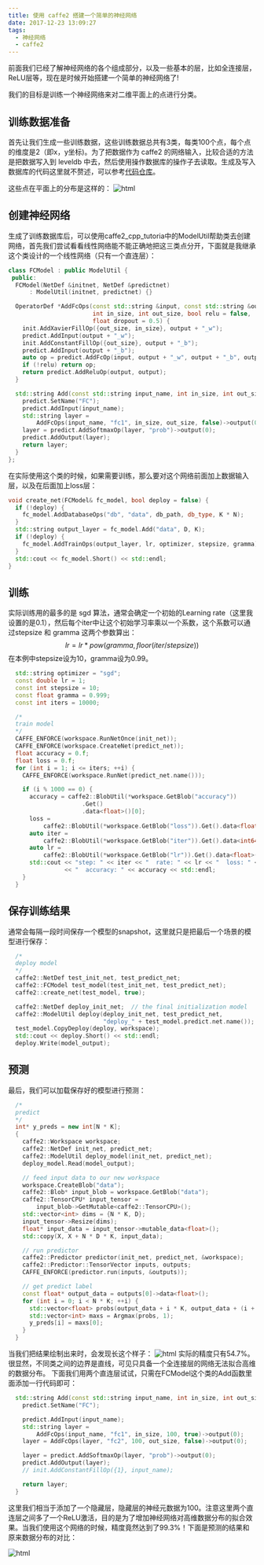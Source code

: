 ```yaml
---
title: 使用 caffe2 搭建一个简单的神经网络
date: 2017-12-23 13:09:27
tags:
  - 神经网络
  - caffe2
---
```


前面我们已经了解神经网络的各个组成部分，以及一些基本的层，比如全连接层，ReLU层等，现在是时候开始搭建一个简单的神经网络了!

<!-- more -->
我们的目标是训练一个神经网络来对二维平面上的点进行分类。

## 训练数据准备

首先让我们生成一些训练数据，这些训练数据总共有3类，每类100个点，每个点的维度是2（即x，y坐标)。为了把数据作为 caffe2 的网络输入，比较合适的方法是把数据写入到 leveldb 中去，然后使用操作数据库的操作子去读取。生成及写入数据库的代码这里就不赘述，可以参考[代码仓库](https://github.com/cartosquare/caffe2_cpp_tutorial/blob/master/src/caffe2/binaries/simple_classifier.cc)。

这些点在平面上的分布是这样的：
![html](/images/blogs/simple-classifier/groundtruth.png)

## 创建神经网络

生成了训练数据库后，可以使用caffe2\_cpp\_tutoria中的ModelUtil帮助类去创建网络，首先我们尝试看看线性网络能不能正确地把这三类点分开，下面就是我继承这个类设计的一个线性网络（只有一个直连层）：

```c++
class FCModel : public ModelUtil {
 public:
  FCModel(NetDef &initnet, NetDef &predictnet)
      : ModelUtil(initnet, predictnet) {}

  OperatorDef *AddFcOps(const std::string &input, const std::string &output,
                        int in_size, int out_size, bool relu = false,
                        float dropout = 0.5) {
    init.AddXavierFillOp({out_size, in_size}, output + "_w");
    predict.AddInput(output + "_w");
    init.AddConstantFillOp({out_size}, output + "_b");
    predict.AddInput(output + "_b");
    auto op = predict.AddFcOp(input, output + "_w", output + "_b", output);
    if (!relu) return op;
    return predict.AddReluOp(output, output);
  }

  std::string Add(const std::string input_name, int in_size, int out_size) {
    predict.SetName("FC");
    predict.AddInput(input_name);
    std::string layer =
        AddFcOps(input_name, "fc1", in_size, out_size, false)->output(0);
    layer = predict.AddSoftmaxOp(layer, "prob")->output(0);
    predict.AddOutput(layer);
    return layer;
  }
};
```

在实际使用这个类的时候，如果需要训练，那么要对这个网络前面加上数据输入层，以及在后面加上loss层：

```c++
void create_net(FCModel& fc_model, bool deploy = false) {
  if (!deploy) {
    fc_model.AddDatabaseOps("db", "data", db_path, db_type, K * N);
  }
  std::string output_layer = fc_model.Add("data", D, K);
  if (!deploy) {
    fc_model.AddTrainOps(output_layer, lr, optimizer, stepsize, gramma);
  }
  std::cout << fc_model.Short() << std::endl;
}
```

## 训练
实际训练用的最多的是 sgd 算法，通常会确定一个初始的Learning rate（这里我设置的是0.1），然后每个iter中让这个初始学习率乘以一个系数，这个系数可以通过stepsize 和 gramma 这两个参数算出：
$$
lr = lr * pow(gramma, floor(iter / stepsize))
$$
在本例中stepsize设为10，gramma设为0.99。

```c++
  std::string optimizer = "sgd";
  const double lr = 1;
  const int stepsize = 10;
  const float gramma = 0.999;
  const int iters = 10000;

  /*
  train model
  */
  CAFFE_ENFORCE(workspace.RunNetOnce(init_net));
  CAFFE_ENFORCE(workspace.CreateNet(predict_net));
  float accuracy = 0.f;
  float loss = 0.f;
  for (int i = 1; i <= iters; ++i) {
    CAFFE_ENFORCE(workspace.RunNet(predict_net.name()));

    if (i % 1000 == 0) {
      accuracy = caffe2::BlobUtil(*workspace.GetBlob("accuracy"))
                     .Get()
                     .data<float>()[0];
      loss =
          caffe2::BlobUtil(*workspace.GetBlob("loss")).Get().data<float>()[0];
      auto iter =
          caffe2::BlobUtil(*workspace.GetBlob("iter")).Get().data<int64_t>()[0];
      auto lr =
          caffe2::BlobUtil(*workspace.GetBlob("lr")).Get().data<float>()[0];
      std::cout << "step: " << iter << "  rate: " << lr << "  loss: " << loss
                << "  accuracy: " << accuracy << std::endl;
    }
  }
```

## 保存训练结果

通常会每隔一段时间保存一个模型的snapshot，这里就只是把最后一个场景的模型进行保存：

```c++
  /*
  deploy model
  */
  caffe2::NetDef test_init_net, test_predict_net;
  caffe2::FCModel test_model(test_init_net, test_predict_net);
  caffe2::create_net(test_model, true);

  caffe2::NetDef deploy_init_net;  // the final initialization model
  caffe2::ModelUtil deploy(deploy_init_net, test_predict_net,
                           "deploy_" + test_model.predict.net.name());
  test_model.CopyDeploy(deploy, workspace);
  std::cout << deploy.Short() << std::endl;
  deploy.Write(model_output);
```

## 预测

最后，我们可以加载保存好的模型进行预测：

```c++
  /*
  predict
  */
  int* y_preds = new int[N * K];
  {
    caffe2::Workspace workspace;
    caffe2::NetDef init_net, predict_net;
    caffe2::ModelUtil deploy_model(init_net, predict_net);
    deploy_model.Read(model_output);

    // feed input data to our new workspace
    workspace.CreateBlob("data");
    caffe2::Blob* input_blob = workspace.GetBlob("data");
    caffe2::TensorCPU* input_tensor =
        input_blob->GetMutable<caffe2::TensorCPU>();
    std::vector<int> dims = {N * K, D};
    input_tensor->Resize(dims);
    float* input_data = input_tensor->mutable_data<float>();
    std::copy(X, X + N * D * K, input_data);

    // run predictor
    caffe2::Predictor predictor(init_net, predict_net, &workspace);
    caffe2::Predictor::TensorVector inputs, outputs;
    CAFFE_ENFORCE(predictor.run(inputs, &outputs));

    // get predict label
    const float* output_data = outputs[0]->data<float>();
    for (int i = 0; i < N * K; ++i) {
      std::vector<float> probs(output_data + i * K, output_data + (i + 1) * K);
      std::vector<int> maxs = Argmax(probs, 1);
      y_preds[i] = maxs[0];
    }
  }
```

当我们把结果绘制出来时，会发现长这个样子：
![html](/images/blogs/simple-classifier/groundtruth-vs-linear-predict.png)
实际的精度只有54.7%。很显然，不同类之间的边界是直线，可见只具备一个全连接层的网络无法拟合高维的数据分布。
下面我们用两个直连层试试，只需在FCModel这个类的Add函数里面添加一行代码即可：

```c++
  std::string Add(const std::string input_name, int in_size, int out_size) {
    predict.SetName("FC");

    predict.AddInput(input_name);
    std::string layer =
        AddFcOps(input_name, "fc1", in_size, 100, true)->output(0);
    layer = AddFcOps(layer, "fc2", 100, out_size, false)->output(0);

    layer = predict.AddSoftmaxOp(layer, "prob")->output(0);
    predict.AddOutput(layer);
    // init.AddConstantFillOp({1}, input_name);

    return layer;
  }
```
这里我们相当于添加了一个隐藏层，隐藏层的神经元数据为100。注意这里两个直连层之间多了一个ReLU激活，目的是为了增加神经网络对高维数据分布的拟合效果。当我们使用这个网络的时候，精度竟然达到了99.3%！下面是预测的结果和原来数据分布的对比：

![html](/images/blogs/simple-classifier/groundtruth-vs-predict.png)